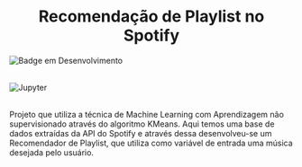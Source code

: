 <h1 align='center'> Recomendação de Playlist no Spotify </h1>

<!-- <h4 align="center"> 
    :construction:  Projeto em construção  :construction:
</h4>
 -->
![Badge em Desenvolvimento](http://img.shields.io/static/v1?label=STATUS&message=EM%20DESENVOLVIMENTO&color=GREEN&style=for-the-badge)

<div style="display: inline_block"><br/>
    <img align="center" alt="Jupyter" src="https://img.shields.io/badge/Jupyter-F37626.svg?&style=for-the-badge&logo=Jupyter&logoColor=white" />  
</div><br/>

Projeto que utiliza a técnica de Machine Learning com Aprendizagem não supervisionado através do algoritmo KMeans. Aqui temos uma base de dados extraídas da API do Spotify e através dessa desenvolveu-se um Recomendador de Playlist, que utiliza como variável de entrada uma música desejada pelo usuário. 
